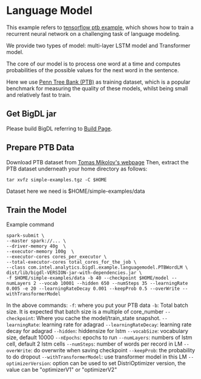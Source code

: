 # Language Model

This example refers to [tensorflow ptb example](https://www.tensorflow.org/tutorials/recurrent#language_modeling), which shows how to train a recurrent neural network on a challenging task of language modeling.

We provide two types of model: multi-layer LSTM model and Transformer model.

The core of our model is to process one word at a time and computes probabilities of the possible values for the next word in the sentence.

Here we use [Penn Tree Bank (PTB)](https://catalog.ldc.upenn.edu/ldc99t42) as training dataset, which is a popular benchmark for measuring the quality of these models, whilst being small and relatively fast to train.

## Get BigDL jar

Please build BigDL referring to [Build Page](https://bigdl-project.github.io/master/#ScalaUserGuide/install-build-src/).

## Prepare PTB Data
Download PTB dataset from [Tomas Mikolov's webpage](http://www.fit.vutbr.cz/~imikolov/rnnlm/simple-examples.tgz)
Then, extract the PTB dataset underneath your home directory as follows:

```tar xvfz simple-examples.tgz -C $HOME```

Dataset here we need is $HOME/simple-examples/data

## Train the Model
Example command
```
spark-submit \
--master spark://... \
--driver-memory 40g  \
--executor-memory 100g  \
--executor-cores cores_per_executor \
--total-executor-cores total_cores_for_the_job \
--class com.intel.analytics.bigdl.example.languagemodel.PTBWordLM \
dist/lib/bigdl-VERSION-jar-with-dependencies.jar \
-f $HOME/simple-examples/data -b 40 --checkpoint $HOME/model --numLayers 2 --vocab 10001 --hidden 650 --numSteps 35 --learningRate 0.005 -e 20 --learningRateDecay 0.001 --keepProb 0.5 --overWrite --withTransformerModel
```

In the above commands:
```-f```: where you put your PTB data
```-b```: Total batch size. It is expected that batch size is a multiple of core_number
```--checkpoint```: Where you cache the model/train_state snapshot.
```--learningRate```: learning rate for adagrad
```--learningRateDecay```: learning rate decay for adagrad
```--hidden```: hiddensize for lstm
```--vocabSize```: vocabulary size, default 10000
```--nEpochs```: epochs to run
```--numLayers```: numbers of lstm cell, default 2 lstm cells
```--numSteps```: number of words per record in LM
```--overWrite```: do overwrite when saving checkpoint
```--keepProb```: the probability to do dropout
```--withTransformerModel```: use transformer model in this LM
```--optimizerVersion```: option can be used to set DistriOptimizer version, the value can be "optimizerV1" or "optimizerV2"